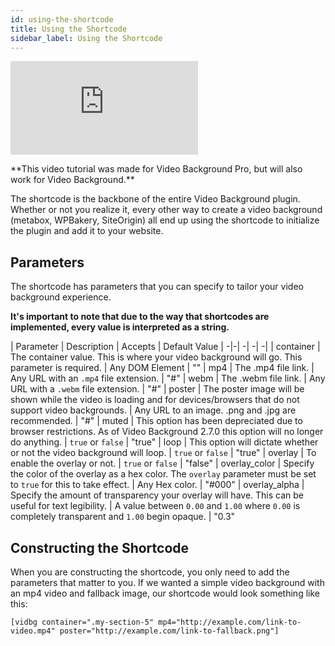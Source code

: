 ```yaml
---
id: using-the-shortcode
title: Using the Shortcode
sidebar_label: Using the Shortcode
---
```


<div class="responsive-iframe-16-9">
    <iframe src="https://www.youtube.com/embed/Ax-MSgWP5ww" frameborder="0" allow="accelerometer; autoplay; encrypted-media; gyroscope; picture-in-picture" allowfullscreen></iframe>
</div>

<p class="notice">**This video tutorial was made for Video Background Pro, but will also work for Video Background.**</p>

The shortcode is the backbone of the entire Video Background plugin. Whether or not you realize it, every other way to create a video background (metabox, WPBakery, SiteOrigin) all end up using the shortcode to initialize the plugin and add it to your website.

## Parameters

The shortcode has parameters that you can specify to tailor your video background experience.

**It's important to note that due to the way that shortcodes are implemented, every value is interpreted as a string.**

| Parameter | Description | Accepts | Default Value
| -|-| -| -| -|
| container | The container value. This is where your video background will go. This parameter is required. | Any DOM Element | ""
| mp4 | The .mp4 file link. | Any URL with an `.mp4` file extension. | "#"
| webm | The .webm file link. | Any URL with a `.webm` file extension. | "#"
| poster | The poster image will be shown while the video is loading and for devices/browsers that do not support video backgrounds. | Any URL to an image. .png and .jpg are recommended. | "#"
| muted | This option has been depreciated due to browser restrictions. As of Video Background 2.7.0 this option will no longer do anything. | `true` or `false` | "true"
| loop | This option will dictate whether or not the video background will loop. | `true` or `false` | "true"
| overlay | To enable the overlay or not. | `true` or `false` | "false"
| overlay_color | Specify the color of the overlay as a hex color. The `overlay` parameter must be set to `true` for this to take effect. | Any Hex color. | "#000"
| overlay_alpha | Specify the amount of transparency your overlay will have. This can be useful for text legibility. | A value between `0.00` and `1.00` where `0.00` is completely transparent and `1.00` begin opaque. | "0.3"

## Constructing the Shortcode

When you are constructing the shortcode, you only need to add the parameters that matter to you. If we wanted a simple video background with an mp4 video and fallback image, our shortcode would look something like this:

```
[vidbg container=".my-section-5" mp4="http://example.com/link-to-video.mp4" poster="http://example.com/link-to-fallback.png"]
```